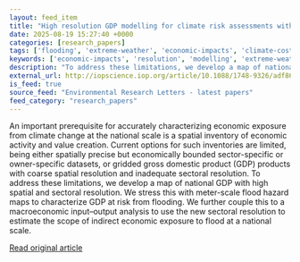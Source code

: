 ```yaml
---
layout: feed_item
title: "High resolution GDP modelling for climate risk assessments with an application to coastal flooding in Norway"
date: 2025-08-19 15:27:40 +0000
categories: [research_papers]
tags: ['flooding', 'extreme-weather', 'economic-impacts', 'climate-costs']
keywords: ['economic-impacts', 'resolution', 'modelling', 'extreme-weather', 'flooding', 'climate-costs', 'high']
description: "To address these limitations, we develop a map of national GDP with high spatial and sectoral resolution"
external_url: http://iopscience.iop.org/article/10.1088/1748-9326/adf867
is_feed: true
source_feed: "Environmental Research Letters - latest papers"
feed_category: "research_papers"
---
```


An important prerequisite for accurately characterizing economic exposure from climate change at the national scale is a spatial inventory of economic activity and value creation. Current options for such inventories are limited, being either spatially precise but economically bounded sector-specific or owner-specific datasets, or gridded gross domestic product (GDP) products with coarse spatial resolution and inadequate sectoral resolution. To address these limitations, we develop a map of national GDP with high spatial and sectoral resolution. We stress this with meter-scale flood hazard maps to characterize GDP at risk from flooding. We further couple this to a macroeconomic input–output analysis to use the new sectoral resolution to estimate the scope of indirect economic exposure to flood at a national scale.

[Read original article](http://iopscience.iop.org/article/10.1088/1748-9326/adf867)
